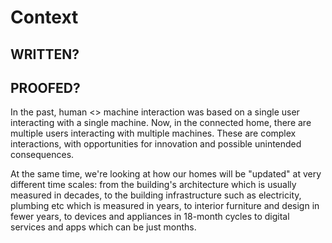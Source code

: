# Context

## WRITTEN?
## PROOFED?

In the past, human <> machine interaction was based on a single user interacting with a single machine. Now, in the connected home, there are multiple users interacting with multiple machines. These are complex interactions, with opportunities for innovation and possible unintended consequences. 

At the same time, we're looking at how our homes will be "updated" at very different time scales: from the building's architecture which is usually measured in decades, to the building infrastructure such as electricity, plumbing etc which is measured in years, to interior furniture and design in fewer years, to devices and appliances in 18-month cycles to digital services and apps which can be just months. 